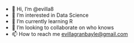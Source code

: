 - 👋 Hi, I’m @evilla8
- 👀 I’m interested in Data Science 
- 🌱 I’m currently learning R
- 💞️ I’m looking to collaborate on who knows
- 📫 How to reach me evillagranbayle@gmail.com

<!---
evilla8/evilla8 is a ✨ special ✨ repository because its `README.md` (this file) appears on your GitHub profile.
You can click the Preview link to take a look at your changes.
--->
